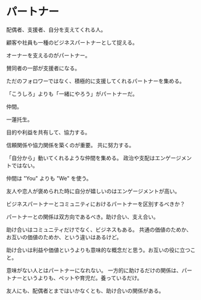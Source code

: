 # パートナー

配偶者、支援者、自分を支えてくれる人。

顧客や社員も一種のビジネスパートナーとして捉える。

オーナーを支えるのがパートナー。

賛同者の一部が支援者になる。

ただのフォロワーではなく、積極的に支援してくれるパートナーを集める。

「こうしろ」よりも「一緒にやろう」がパートナーだ。

仲間。

一蓮托生。

目的や利益を共有して、協力する。

信頼関係や協力関係を築くのが重要。
共に努力する。

「自分から」動いてくれるような仲間を集める。
政治や支配はエンゲージメントではない。

仲間は "You" よりも "We" を使う。

友人や恋人が褒められた時に自分が嬉しいのはエンゲージメントが高い。

ビジネスパートナーとコミュニティにおけるパートナーを区別するべきか？

パートナーとの関係は双方向であるべき。助け合い、支え合い。

助け合いはコミュニティだけでなく、ビジネスもある。
共通の価値のためか、お互いの価値のためか、という違いはあるけど。

助け合いは利益や価値というよりも意味的な概念だと思う。お互いの役に立つこと。

意味がない人とはパートナーになれない。
一方的に助けるだけの関係は、パートナーというよりも、ペットや育児だ。養っているだけ。

友人にも、配偶者とまではいかなくとも、助け合いの関係がある。
